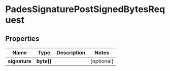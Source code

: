 

# PadesSignaturePostSignedBytesRequest


## Properties

| Name | Type | Description | Notes |
|------------ | ------------- | ------------- | -------------|
|**signature** | **byte[]** |  |  [optional] |



